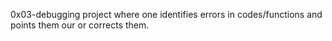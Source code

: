 0x03-debugging project where one identifies errors in codes/functions and points them our or corrects them.
